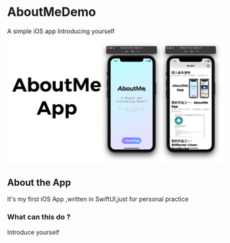 # AboutMeDemo
 A simple iOS app Introducing yourself

![photo][0]

## About the App 

It's my first iOS App ,written in SwiftUI,just for personal practice

### What can this do ?

Introduce yourself

[0]:https://github.com/powenn/AboutMeDemo/blob/main/photos/01.png

